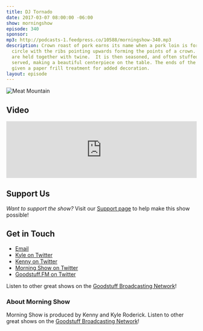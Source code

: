 ```yaml
---
title: DJ Tornado
date: 2017-03-07 08:00:00 -06:00
show: morningshow
episode: 340
sponsor: 
mp3: http://podcasts-1.feedpress.co/10588/morningshow-340.mp3
description: Crown roast of pork earns its name when a pork loin is formed into a
  circle with the ribs pointing upwards forming the points of a crown. Often they
  are held together with twine.  It is then seasoned, and often stuffed, roasted and
  served, making a beautiful centerpiece on the table. The ends of the bones may be
  given a paper frill treatment for added decoration.
layout: episode
---
```


![Meat Mountain](http://cds.arbys.com/images/menu/1024x557_MeatMountain_silo_tan.jpg)

## Video
<iframe width="100%" height="auto" src="https://www.youtube.com/embed/B5JbtYDQ1gM" frameborder="0" allowfullscreen></iframe>

## Support Us
*Want to support the show?* Visit our [Support page](/support) to help make this show possible!

## Get in Touch
* [Email](mailto:kyle@goodstuff.fm)
* [Kyle on Twitter](http://twitter.com/dogburps)
* [Kenny on Twitter](http://twitter.com/pizzarobotics)
* [Morning Show on Twitter](http://twitter.com/morningshowam)
* [Goodstuff.FM on Twitter](http://twitter.com/goodstufffm)

Listen to other great shows on the [Goodstuff Broadcasting Network](/broadcasts)!

### About Morning Show
Morning Show is produced by Kenny and Kyle Roderick. Listen to other great shows on the [Goodstuff Broadcasting Network](/)!